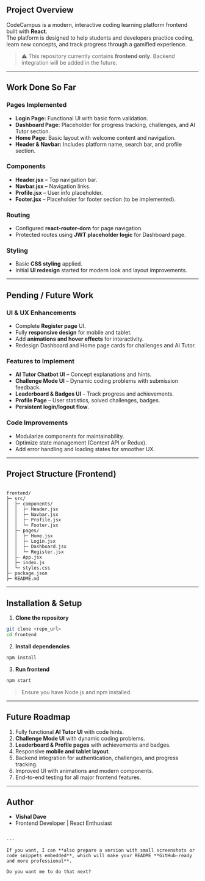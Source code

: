 

## Project Overview
CodeCampus is a modern, interactive coding learning platform frontend built with **React**.  
The platform is designed to help students and developers practice coding, learn new concepts, and track progress through a gamified experience.  

> ⚠️ This repository currently contains **frontend only**. Backend integration will be added in the future.

---

## Work Done So Far

### Pages Implemented
- **Login Page:** Functional UI with basic form validation.  
- **Dashboard Page:** Placeholder for progress tracking, challenges, and AI Tutor section.  
- **Home Page:** Basic layout with welcome content and navigation.  
- **Header & Navbar:** Includes platform name, search bar, and profile section.  

### Components
- **Header.jsx** – Top navigation bar.  
- **Navbar.jsx** – Navigation links.  
- **Profile.jsx** – User info placeholder.  
- **Footer.jsx** – Placeholder for footer section (to be implemented).  

### Routing
- Configured **react-router-dom** for page navigation.  
- Protected routes using **JWT placeholder logic** for Dashboard page.  

### Styling
- Basic **CSS styling** applied.  
- Initial **UI redesign** started for modern look and layout improvements.  

---

## Pending / Future Work

### UI & UX Enhancements
- Complete **Register page** UI.  
- Fully **responsive design** for mobile and tablet.  
- Add **animations and hover effects** for interactivity.  
- Redesign Dashboard and Home page cards for challenges and AI Tutor.  

### Features to Implement
- **AI Tutor Chatbot UI** – Concept explanations and hints.  
- **Challenge Mode UI** – Dynamic coding problems with submission feedback.  
- **Leaderboard & Badges UI** – Track progress and achievements.  
- **Profile Page** – User statistics, solved challenges, badges.  
- **Persistent login/logout flow**.  

### Code Improvements
- Modularize components for maintainability.  
- Optimize state management (Context API or Redux).  
- Add error handling and loading states for smoother UX.  

---

## Project Structure (Frontend)
```

frontend/
├─ src/
│  ├─ components/
│  │  ├─ Header.jsx
│  │  ├─ Navbar.jsx
│  │  ├─ Profile.jsx
│  │  └─ Footer.jsx
│  ├─ pages/
│  │  ├─ Home.jsx
│  │  ├─ Login.jsx
│  │  ├─ Dashboard.jsx
│  │  └─ Register.jsx
│  ├─ App.jsx
│  ├─ index.js
│  └─ styles.css
├─ package.json
├─ README.md

````

---

## Installation & Setup

1. **Clone the repository**
```bash
git clone <repo_url>
cd frontend
````

2. **Install dependencies**

```bash
npm install
```

3. **Run frontend**

```bash
npm start
```

> Ensure you have Node.js and npm installed.

---

## Future Roadmap

1. Fully functional **AI Tutor UI** with code hints.
2. **Challenge Mode UI** with dynamic coding problems.
3. **Leaderboard & Profile pages** with achievements and badges.
4. Responsive **mobile and tablet layout**.
5. Backend integration for authentication, challenges, and progress tracking.
6. Improved UI with animations and modern components.
7. End-to-end testing for all major frontend features.

---

## Author

* **Vishal Dave**
* Frontend Developer | React Enthusiast

```

---

If you want, I can **also prepare a version with small screenshots or code snippets embedded**, which will make your README **GitHub-ready and more professional**.  

Do you want me to do that next?
```
